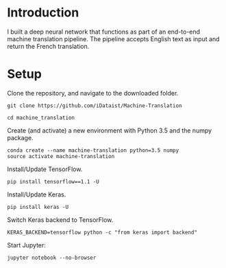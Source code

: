 # Introduction
I built a deep neural network that functions as part of an end-to-end machine translation pipeline. The pipeline accepts English text as input and return the French translation.

# Setup

Clone the repository, and navigate to the downloaded folder.
```
git clone https://github.com/iDataist/Machine-Translation

cd machine_translation
```

Create (and activate) a new environment with Python 3.5 and the numpy package.
```
conda create --name machine-translation python=3.5 numpy
source activate machine-translation
```

Install/Update TensorFlow.
```
pip install tensorflow==1.1 -U
```

Install/Update Keras.
```
pip install keras -U
```

Switch Keras backend to TensorFlow.
```
KERAS_BACKEND=tensorflow python -c "from keras import backend"
```

Start Jupyter:
```
jupyter notebook --no-browser
```
